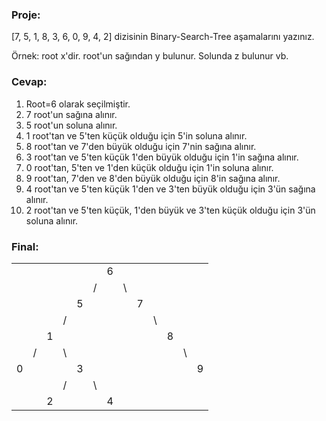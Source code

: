 ### Proje:

[7, 5, 1, 8, 3, 6, 0, 9, 4, 2] dizisinin Binary-Search-Tree aşamalarını yazınız.

Örnek: root x'dir. root'un sağından y bulunur. Solunda z bulunur vb.

### Cevap:
1. Root=6 olarak seçilmiştir.
2. 7 root'un sağına alınır.
3. 5 root'un soluna alınır.
4. 1 root'tan ve 5'ten küçük olduğu için 5'in soluna alınır.
5. 8 root'tan ve 7'den büyük olduğu için 7'nin sağına alınır.
6. 3 root'tan ve 5'ten küçük 1'den büyük olduğu için 1'in sağına alınır.
7. 0 root'tan, 5'ten ve 1'den küçük olduğu için 1'in soluna alınır.
8. 9 root'tan, 7'den ve 8'den büyük olduğu için 8'in sağına alınır.
9. 4 root'tan ve 5'ten küçük 1'den ve 3'ten büyük olduğu için 3'ün sağına alınır.
10. 2 root'tan ve 5'ten küçük, 1'den büyük ve 3'ten küçük olduğu için 3'ün soluna alınır.

### Final:
|  |  |  |  |  |  |  |  |  |  |  |  |  |
|--|--|- |- |- |- |- |- |- |- |- |- |- |
|  |  |  |  |  |  | 6|  |  |  |  |  |  | 
|  |  |  |  |  | /|  |\ |  |  |  |  |  | 
|  |  |  |  | 5|  |  |  |7 |  |  |  |  | 
|  |  |  | /|  |  |  |  |  |\ |  |  |  |
|  |  | 1|  |  |  |  |  |  |  | 8|  |  |
|  | /|  |\ |  |  |  |  |  |  |  |\ |  |
| 0|  |  |  | 3|  |  |  |  |  |  |  | 9|
|  |  |  | /|  |\ |  |  |  |  |  |  |  |
|  |  | 2|  |  |  | 4|  |  |  |  |  |  |
